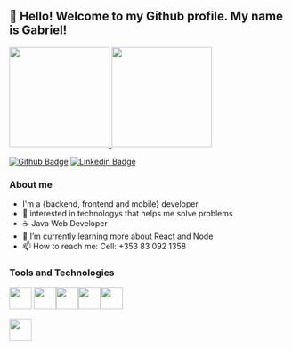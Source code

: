 
## 👋 Hello! Welcome to my Github profile. My name is Gabriel!

<div>
<a href="https://github.com/Gabrielmtvp">
<img height="180em" src="https://github-readme-stats.vercel.app/api/top-langs/?username=Gabrielmtvp&layout=compact&langs_count=7&theme=dracula"/>
<img height="180em" src="https://github-readme-stats.vercel.app/api?username=Gabrielmtvp&show_icons=true&theme=dracula&include_all_commits=true&count_private=true"/>
</div>

[![Github Badge](https://img.shields.io/badge/-Github-000?style=flat-square&logo=Github&logoColor=white&link=https://github.com/Gabrielmtvp)](https://github.com/Gabrielmtvp)
[![Linkedin Badge](https://img.shields.io/badge/-LinkedIn-blue?style=flat-square&logo=Linkedin&logoColor=white&link=https://www.linkedin.com/in/gabrielpgomes/)](https://www.linkedin.com/in/gabrielpgomes/)

### About me

- I'm a {backend, frontend and mobile} developer.
- 👀 interested in technologys that helps me solve problems
- ☕️ Java Web Developer
- 🌱 I’m currently learning more about React and Node
- 📫 How to reach me: Cell: +353 83 092 1358
  
### Tools and Technologies
  
<img src="https://cdn.jsdelivr.net/gh/devicons/devicon/icons/javascript/javascript-original.svg" width="40" height="40" />  <img src="https://cdn.jsdelivr.net/gh/devicons/devicon/icons/react/react-original-wordmark.svg" width="40" height="40" /><img src="https://cdn.jsdelivr.net/gh/devicons/devicon/icons/nodejs/nodejs-original-wordmark.svg" width="40" height="40" /><img src="https://cdn.jsdelivr.net/gh/devicons/devicon/icons/graphql/graphql-plain-wordmark.svg" width="40" height="40" /><img src="https://cdn.jsdelivr.net/gh/devicons/devicon/icons/mongodb/mongodb-original-wordmark.svg" width="40" height="40" />

<img src="https://cdn.jsdelivr.net/gh/devicons/devicon/icons/java/java-original.svg" width="40" height="40" />


<!---
- 💞️ I’m looking to collaborate on ...
Gabrielmtvp/Gabrielmtvp is a ✨ special ✨ repository because its `README.md` (this file) appears on your GitHub profile.
You can click the Preview link to take a look at your changes.
--->
